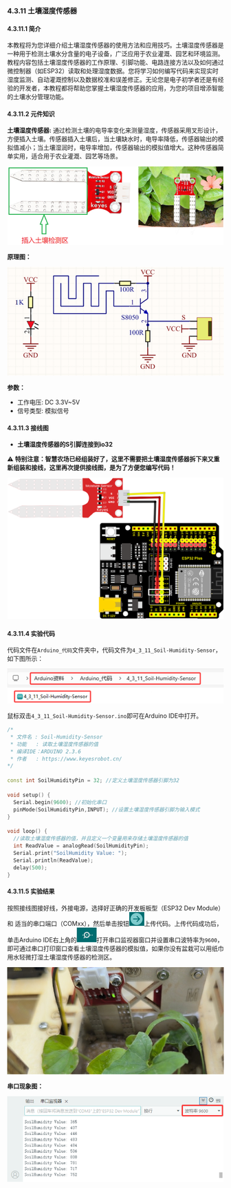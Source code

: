 ### 4.3.11 土壤湿度传感器

#### 4.3.11.1 简介

本教程将为您详细介绍土壤湿度传感器的使用方法和应用技巧。土壤湿度传感器是一种用于检测土壤水分含量的电子设备，广泛应用于农业灌溉、园艺和环境监测。教程内容包括土壤湿度传感器的工作原理、引脚功能、电路连接方法以及如何通过微控制器（如ESP32）读取和处理湿度数据。您将学习如何编写代码来实现实时湿度监测、自动灌溉控制以及数据校准和误差修正。无论您是电子初学者还是有经验的开发者，本教程都将帮助您掌握土壤湿度传感器的应用，为您的项目增添智能的土壤水分管理功能。

#### 4.3.11.2 元件知识

**土壤湿度传感器:** 通过检测土壤的电导率变化来测量湿度，传感器采用叉形设计，方便插入土壤。传感器插入土壤后，当土壤缺水时，电导率降低，传感器输出的模拟值减小；当土壤湿润时，电导率增加，传感器输出的模拟值增大。这种传感器简单实用，适合用于农业灌溉、园艺等场景。


![Img](../media/Soil-moisture.png)


**原理图：**

![Img](../media/couy81.png)

**参数：**

- 工作电压: DC 3.3V~5V
- 信号类型: 模拟信号

#### 4.3.11.3 接线图

- **土壤湿度传感器的S引脚连接到io32**

⚠️ **特别注意：智慧农场已经组装好了，这里不需要把土壤湿度传感器拆下来又重新组装和接线，这里再次提供接线图，是为了方便您编写代码！**

![Img](../media/couj81.png)

#### 4.3.11.4 实验代码

代码文件在`Arduino_代码`文件夹中，代码文件为`4_3_11_Soil-Humidity-Sensor`，如下图所示：

![Img](../media/couj013.png)

鼠标双击`4_3_11_Soil-Humidity-Sensor.ino`即可在Arduino IDE中打开。

```c++
/*
 * 文件名 : Soil-Humidity-Sensor
 * 功能   : 读取土壤湿度传感器的值
 * 编译IDE：ARDUINO 2.3.6
 * 作者   : https://www.keyesrobot.cn/
*/

const int SoilHumidityPin = 32; //定义土壤湿度传感器引脚为32

void setup() {
  Serial.begin(9600); //初始化串口
  pinMode(SoilHumidityPin,INPUT); //设置土壤湿度传感器引脚为输入模式
}

void loop() {
  //读取土壤湿度传感器的值，并且定义一个变量用来存储土壤湿度传感器的值
  int ReadValue = analogRead(SoilHumidityPin);
  Serial.print("SoilHumidity Value: ");
  Serial.println(ReadValue);
  delay(500);
}
```

#### 4.3.11.5 实验结果

按照接线图接好线，外接电源，选择好正确的开发板板型（ESP32 Dev Module）和 适当的串口端口（COMxx），然后单击按钮![Img](../media/cou0.png)上传代码。上传代码成功后，单击Arduino IDE右上角的![Sarial](../media/Sarial.png)打开串口监视器窗口并设置串口波特率为`9600`，即可通过串口打印窗口查看土壤湿度传感器的模拟值，如果你没有盆栽可以用纸巾用水轻微打湿土壤湿度传感器的检测区。 

![Img](../media/Soil-1.jpg)

**串口现象图：**

![Img](../media/Soildata.png)